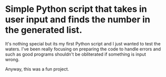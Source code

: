 <h1>Simple Python script that takes in user input and finds the number in the generated list.</h1>

It's nothing special but its my first Python script and I just wanted to test the waters. I've been really focusing on preparing the code to handle errors and such as good programs shouldn't be obliterated if something is input wrong.

Anyway, this was a fun project.
